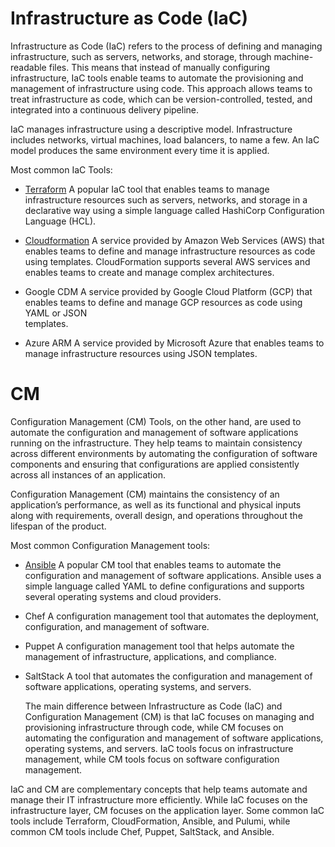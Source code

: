 # Infrastructure as Code (IaC)
Infrastructure as Code (IaC) refers to the process of defining and managing infrastructure, such as servers, networks, and storage, through machine-readable files. This means that instead of manually configuring infrastructure, IaC tools enable teams to automate the provisioning and management of infrastructure using code. This approach allows teams to treat infrastructure as code, which can be version-controlled, tested, and integrated into a continuous delivery pipeline.

IaC manages infrastructure using a descriptive model. Infrastructure includes networks, virtual machines, load balancers, to name a few. An IaC model produces the same environment every time it is applied.

Most common IaC Tools:

- [Terraform](https://github.com/aa-cloudengineer/IaC/tree/main/Terraform)
  A popular IaC tool that enables teams to manage infrastructure resources such as servers, networks, and storage in a declarative way 
  using a simple language called HashiCorp Configuration Language (HCL).
  
- [Cloudformation](https://github.com/aa-cloudengineer/IaC/tree/main/Cloudformation)
 A service provided by Amazon Web Services (AWS) that enables teams to define and manage infrastructure resources as code using templates. 
 CloudFormation supports several AWS services and enables teams to create and manage complex architectures.

- Google CDM
  A service provided by Google Cloud Platform (GCP) that enables teams to define and manage GCP resources as code using YAML or JSON     
  templates.
  
- Azure ARM
  A service provided by Microsoft Azure that enables teams to manage infrastructure resources using JSON templates.

# CM
Configuration Management (CM) Tools, on the other hand, are used to automate the configuration and management of software applications running on the infrastructure. They help teams to maintain consistency across different environments by automating the configuration of software components and ensuring that configurations are applied consistently across all instances of an application.

Configuration Management (CM) maintains the consistency of an application’s performance, as well as its functional and physical inputs along with requirements, overall design, and operations throughout the lifespan of the product.

Most common Configuration Management tools:

- [Ansible](https://github.com/aa-cloudengineer/IaC/tree/main/Ansible)
A popular CM tool that enables teams to automate the configuration and management of software applications. Ansible uses a simple language called YAML to define configurations and supports several operating systems and cloud providers.

-  Chef
  A configuration management tool that automates the deployment, configuration, and management of software.

-  Puppet
  A configuration management tool that helps automate the management of infrastructure, applications, and compliance.

- SaltStack
  A tool that automates the configuration and management of software applications, operating systems, and servers.

  The main difference between Infrastructure as Code (IaC) and Configuration Management (CM) is that IaC focuses on managing and provisioning infrastructure through code, while CM focuses on automating the configuration and management of software applications, operating systems, and servers. IaC tools focus on infrastructure management, while CM tools focus on software configuration management.

IaC and CM are complementary concepts that help teams automate and manage their IT infrastructure more efficiently. While IaC focuses on the infrastructure layer, CM focuses on the application layer. Some common IaC tools include Terraform, CloudFormation, Ansible, and Pulumi, while common CM tools include Chef, Puppet, SaltStack, and Ansible.
